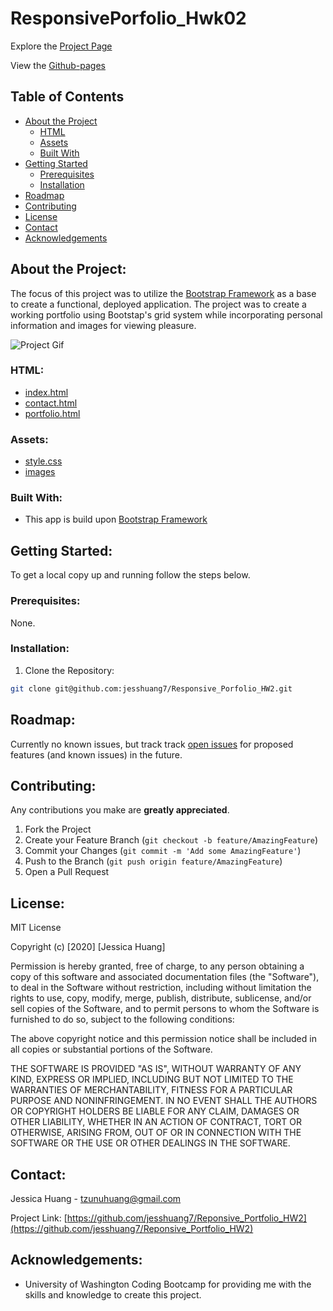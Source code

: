 # ResponsivePorfolio_Hwk02

Explore the [Project Page](https://jesshuang7.github.io/Reponsive_Portfolio_HW2/)

View the [Github-pages]()

## Table of Contents

* [About the Project](#about-the-project)
  * [HTML](#html)
  * [Assets](#Assets)
  * [Built With](#built-with)
* [Getting Started](#getting-started)
  * [Prerequisites](#prerequisites)
  * [Installation](#installation)
* [Roadmap](#roadmap)
* [Contributing](#contributing)
* [License](#License)
* [Contact](#contact)
* [Acknowledgements](#acknowledgements)

## About the Project:
The focus of this project was to utilize the [Bootstrap Framework](https://getbootstrap.com/) as a base to create a functional, deployed application. The project was to create a working portfolio using Bootstap's grid system while incorporating personal information and images for viewing pleasure. 

![Project Gif](assets/images/gif.gif)

### HTML:
* [index.html](https://github.com/Alischrec/ResponsivePorfolio_Hwk02/blob/master/index.html)
* [contact.html](https://github.com/Alischrec/ResponsivePorfolio_Hwk02/blob/master/contact.html)
* [portfolio.html](https://github.com/Alischrec/ResponsivePorfolio_Hwk02/blob/master/portfolio.html)

### Assets:
* [style.css](https://github.com/Alischrec/ResponsivePorfolio_Hwk02/blob/master/assets/css/style.css)
* [images](https://github.com/Alischrec/ResponsivePorfolio_Hwk02/tree/master/assets/images)

### Built With:
* This app is build upon [Bootstrap Framework](https://getbootstrap.com/)

## Getting Started:
To get a local copy up and running follow the steps below.

### Prerequisites:
None.

### Installation:
1. Clone the Repository:
```sh
git clone git@github.com:jesshuang7/Responsive_Porfolio_HW2.git
```

## Roadmap:
Currently no known issues, but track track [open issues](https://github.com/jesshuang7/Reponsive_Portfolio_HW2/issues ) for proposed features (and known issues) in the future.


## Contributing:
Any contributions you make are **greatly appreciated**.

1. Fork the Project
2. Create your Feature Branch (`git checkout -b feature/AmazingFeature`)
3. Commit your Changes (`git commit -m 'Add some AmazingFeature'`)
4. Push to the Branch (`git push origin feature/AmazingFeature`)
5. Open a Pull Request

## License:

MIT License

Copyright (c) [2020] [Jessica Huang]

Permission is hereby granted, free of charge, to any person obtaining a copy
of this software and associated documentation files (the "Software"), to deal
in the Software without restriction, including without limitation the rights
to use, copy, modify, merge, publish, distribute, sublicense, and/or sell
copies of the Software, and to permit persons to whom the Software is
furnished to do so, subject to the following conditions:

The above copyright notice and this permission notice shall be included in all
copies or substantial portions of the Software.

THE SOFTWARE IS PROVIDED "AS IS", WITHOUT WARRANTY OF ANY KIND, EXPRESS OR
IMPLIED, INCLUDING BUT NOT LIMITED TO THE WARRANTIES OF MERCHANTABILITY,
FITNESS FOR A PARTICULAR PURPOSE AND NONINFRINGEMENT. IN NO EVENT SHALL THE
AUTHORS OR COPYRIGHT HOLDERS BE LIABLE FOR ANY CLAIM, DAMAGES OR OTHER
LIABILITY, WHETHER IN AN ACTION OF CONTRACT, TORT OR OTHERWISE, ARISING FROM,
OUT OF OR IN CONNECTION WITH THE SOFTWARE OR THE USE OR OTHER DEALINGS IN THE
SOFTWARE.

## Contact:
Jessica Huang - tzunuhuang@gmail.com

Project Link: [https://github.com/jesshuang7/Reponsive_Portfolio_HW2](https://github.com/jesshuang7/Reponsive_Portfolio_HW2)

## Acknowledgements: 
* University of Washington Coding Bootcamp for providing me with the skills and knowledge to create this project. 
